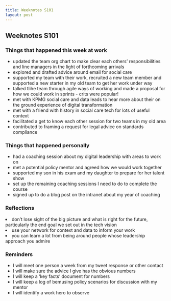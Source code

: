 ```yaml
---
title: Weeknotes S101
layout: post
---
```


<h2>Weeknotes S101</h2>

<p><h3>Things that happened this week at work</h3></p>
<ul>
<li>updated the team org chart to make clear each others’ responsibilities and line managers in the light of forthcoming arrivals</li>
<li>explored and drafted advice around email for social care</li>
<li>supported my team with their work, recruited a new team member and supported a new starter in my old team to get her work under way</li>
<li>talked tlihe team through agile ways of working and made a proposal for how we could work in sprints - crits were popular!</li>
<li>met with KPMG social care and data leads to hear more about their on the ground experience of digital transformation</li>
<li>met with a friend with history in social care tech for lots of useful context</li>
<li>facilitated a get to know each other session for two teams in my old area</li>
<li>contributed to framing a request for legal advice on standards compliance</li>
</ul>
<p><h3>Things that happened personally</h3></p>
<ul>
<li>had a coaching session about my digital leadership with areas to work on</li>
<li>met a potential policy mentor and agreed how we would work together</li>
<li>supported my son in his exam and my daughter to prepare for her talent show</li>
<li>set up the remaining coaching sessions I need to do to complete the course</li>
<li>signed up to do a blog post on the intranet about my year of coaching</li>
</ul>
<p><h3>Reflections</h3></p>
</ul>
<li>don’t lose sight of the big picture and what is right for the future, particularly the end goal we set out in the tech vision</li>
<li>use your network for context and data to inform your work</li>
<li>you can learn a lot from being around people whose leadership approach you admire</li>
</ul>
<p><h3>Reminders</h3></p>
<ul>
<li>I will meet one person a week from my tweet response or other contact</li> 
<li>I will make sure the advice I give has the obvious numbers</li> 
<li>I will keep a ‘key facts’ document for numbers</li>
<li>I will keep a log of bemusing policy scenarios for discussion with my mentor</li>
<li>I will identify a work hero to observe</li>
</ul>
